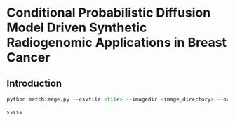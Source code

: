 # Conditional Probabilistic Diffusion Model Driven Synthetic Radiogenomic Applications in Breast Cancer

## Introduction

```python
python matchimage.py --csvfile <file> --imagedir <image_directory> --outputdir <output_directory>
```
```bash
sssss
```


